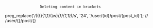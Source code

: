 
                    Deleting content in brackets
                    
preg_replace('/(({){1,1}(\w)*(}){1,1})*/s', '$2$4', '/user/{id}/post/{post_id}'); // /user/{}/post/{}                    